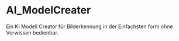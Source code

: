 # AI_ModelCreater
Ein KI Modell Creator für Bilderkennung in der Einfachsten form ohne Vorwissen bedienbar.
